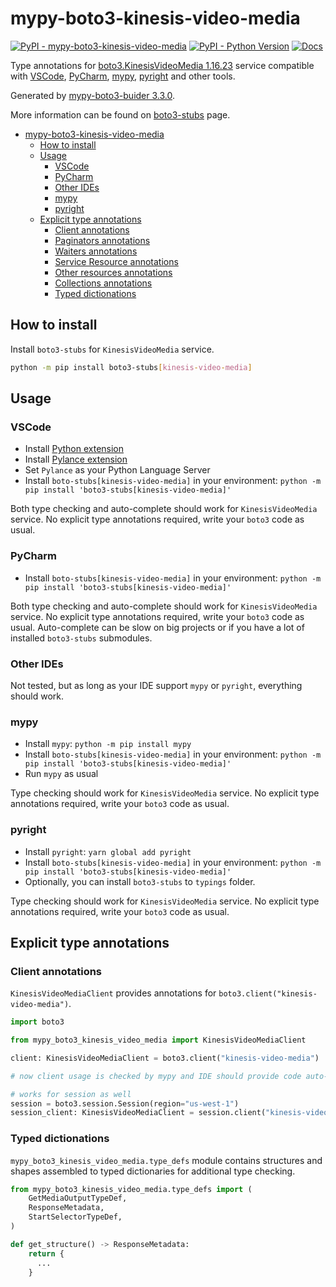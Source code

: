 # mypy-boto3-kinesis-video-media

[![PyPI - mypy-boto3-kinesis-video-media](https://img.shields.io/pypi/v/mypy-boto3-kinesis-video-media.svg?color=blue)](https://pypi.org/project/mypy-boto3-kinesis-video-media)
[![PyPI - Python Version](https://img.shields.io/pypi/pyversions/mypy-boto3-kinesis-video-media.svg?color=blue)](https://pypi.org/project/mypy-boto3-kinesis-video-media)
[![Docs](https://img.shields.io/readthedocs/mypy-boto3-builder.svg?color=blue)](https://mypy-boto3-builder.readthedocs.io/)

Type annotations for
[boto3.KinesisVideoMedia 1.16.23](https://boto3.amazonaws.com/v1/documentation/api/1.16.23/reference/services/kinesis-video-media.html#KinesisVideoMedia) service
compatible with
[VSCode](https://code.visualstudio.com/),
[PyCharm](https://www.jetbrains.com/pycharm/),
[mypy](https://github.com/python/mypy),
[pyright](https://github.com/microsoft/pyright)
and other tools.

Generated by [mypy-boto3-buider 3.3.0](https://github.com/vemel/mypy_boto3_builder).

More information can be found on [boto3-stubs](https://pypi.org/project/boto3-stubs/) page.

- [mypy-boto3-kinesis-video-media](#mypy-boto3-kinesis-video-media)
  - [How to install](#how-to-install)
  - [Usage](#usage)
    - [VSCode](#vscode)
    - [PyCharm](#pycharm)
    - [Other IDEs](#other-ides)
    - [mypy](#mypy)
    - [pyright](#pyright)
  - [Explicit type annotations](#explicit-type-annotations)
    - [Client annotations](#client-annotations)
    - [Paginators annotations](#paginators-annotations)
    - [Waiters annotations](#waiters-annotations)
    - [Service Resource annotations](#service-resource-annotations)
    - [Other resources annotations](#other-resources-annotations)
    - [Collections annotations](#collections-annotations)
    - [Typed dictionations](#typed-dictionations)

## How to install

Install `boto3-stubs` for `KinesisVideoMedia` service.

```bash
python -m pip install boto3-stubs[kinesis-video-media]
```

## Usage

### VSCode

- Install [Python extension](https://marketplace.visualstudio.com/items?itemName=ms-python.python)
- Install [Pylance extension](https://marketplace.visualstudio.com/items?itemName=ms-python.vscode-pylance)
- Set `Pylance` as your Python Language Server
- Install `boto-stubs[kinesis-video-media]` in your environment: `python -m pip install 'boto3-stubs[kinesis-video-media]'`

Both type checking and auto-complete should work for `KinesisVideoMedia` service.
No explicit type annotations required, write your `boto3` code as usual.

### PyCharm

- Install `boto-stubs[kinesis-video-media]` in your environment: `python -m pip install 'boto3-stubs[kinesis-video-media]'`

Both type checking and auto-complete should work for `KinesisVideoMedia` service.
No explicit type annotations required, write your `boto3` code as usual.
Auto-complete can be slow on big projects or if you have a lot of installed `boto3-stubs` submodules.

### Other IDEs

Not tested, but as long as your IDE support `mypy` or `pyright`, everything should work.

### mypy

- Install `mypy`: `python -m pip install mypy`
- Install `boto-stubs[kinesis-video-media]` in your environment: `python -m pip install 'boto3-stubs[kinesis-video-media]'`
- Run `mypy` as usual

Type checking should work for `KinesisVideoMedia` service.
No explicit type annotations required, write your `boto3` code as usual.

### pyright

- Install `pyright`: `yarn global add pyright`
- Install `boto-stubs[kinesis-video-media]` in your environment: `python -m pip install 'boto3-stubs[kinesis-video-media]'`
- Optionally, you can install `boto3-stubs` to `typings` folder.

Type checking should work for `KinesisVideoMedia` service.
No explicit type annotations required, write your `boto3` code as usual.

## Explicit type annotations

### Client annotations

`KinesisVideoMediaClient` provides annotations for `boto3.client("kinesis-video-media")`.

```python
import boto3

from mypy_boto3_kinesis_video_media import KinesisVideoMediaClient

client: KinesisVideoMediaClient = boto3.client("kinesis-video-media")

# now client usage is checked by mypy and IDE should provide code auto-complete

# works for session as well
session = boto3.session.Session(region="us-west-1")
session_client: KinesisVideoMediaClient = session.client("kinesis-video-media")
```








### Typed dictionations

`mypy_boto3_kinesis_video_media.type_defs` module contains structures and shapes assembled
to typed dictionaries for additional type checking.

```python
from mypy_boto3_kinesis_video_media.type_defs import (
    GetMediaOutputTypeDef,
    ResponseMetadata,
    StartSelectorTypeDef,
)

def get_structure() -> ResponseMetadata:
    return {
      ...
    }
```
